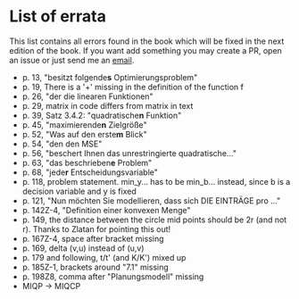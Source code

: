 # List of errata

This list contains all errors found in the book which will be fixed in the next edition of the book.
If you want add something you may create a PR, open an issue or just send me an 
[email](mailto:nathan.sudermann-merx@dhbw-mannheim.de).

- p. 13, "besitzt folgende**s** Optimierungsproblem"
- p. 19, There is a '+' missing in the definition of the function f
- p. 26, "der die linearen Funktionen"
- p. 29, matrix in code differs from matrix in text
- p. 39, Satz 3.4.2: "quadratische**n** Funktion"
- p. 45, "maximierende**n** Zielgröße"
- p. 52, "Was auf den erste**m** Blick"
- p. 54, "den den MSE"
- p. 56, "beschert Ihnen das unrestringierte quadratische..."
- p. 63, "das beschrieben**e** Problem"
- p. 68, "jede**r** Entscheidungsvariable"
- p. 118, problem statement. min_y... has to be min_b... instead, since b is a decision variable and y is fixed
- p. 121, "Nun möchten Sie modellieren, dass sich DIE EINTRÄGE pro ..."
- p. 142Z-4, "Definition einer konvexen Menge"
- p. 149, the distance between the circle mid points should be 2r (and not r). Thanks to Zlatan for pointing this out!
- p. 167Z-4, space after bracket missing
- p. 169, delta (v,u) instead of (u,v)
- p. 179 and following, t/t' (and K/K') mixed up
- p. 185Z-1, brackets around "7.1" missing
- p. 198Z8, comma after "Planungsmodell" missing
- MIQP -> MIQCP
